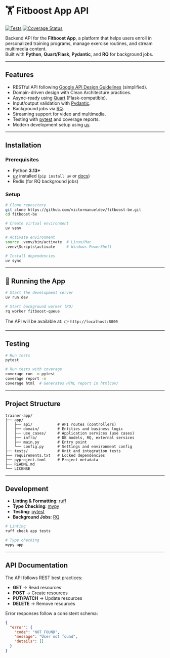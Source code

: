 # 🏋️ Fitboost App API

[![Tests](https://github.com/victormanueldev/fitboost-be/actions/workflows/tests.yml/badge.svg)](https://github.com/victormanueldev/fitboost-be/actions/workflows/tests.yml)
[![Coverage Status](https://coveralls.io/repos/github/victormanueldev/fitboost-be/badge.svg?branch=main)](https://coveralls.io/github/victormanueldev/fitboost-be?branch=main)

Backend API for the **Fitboost App**, a platform that helps users enroll in personalized training programs, manage exercise routines, and stream multimedia content.  
Built with **Python**, **Quart/Flask**, **Pydantic**, and **RQ** for background jobs.  

---

##  Features

- RESTful API following [Google API Design Guidelines](https://cloud.google.com/apis/design) (simplified).
- Domain-driven design with Clean Architecture practices.
- Async-ready using [Quart](https://quart.palletsprojects.com/) (Flask-compatible).
- Input/output validation with [Pydantic](https://docs.pydantic.dev/).
- Background jobs via [RQ](https://python-rq.org/).
- Streaming support for video and multimedia.
- Testing with [pytest](https://docs.pytest.org/) and coverage reports.
- Modern development setup using [uv](https://github.com/astral-sh/uv).

---

## Installation

### Prerequisites
- Python **3.13+**
- [uv](https://github.com/astral-sh/uv) installed (`pip install uv` or [docs](https://docs.astral.sh/uv/getting-started/installation/))
- Redis (for RQ background jobs)

### Setup
```bash
# Clone repository
git clone https://github.com/victormanueldev/fitboost-be.git
cd fitboost-be

# Create virtual environment
uv venv

# Activate environment
source .venv/bin/activate  # Linux/Mac
.venv\Scripts\activate     # Windows PowerShell

# Install dependencies
uv sync
```

---

## 🚀 Running the App

```bash
# Start the development server
uv run dev

# Start background worker (RQ)
rq worker fitboost-queue
```

The API will be available at:
👉 `http://localhost:8000`

---

## Testing

```bash
# Run tests
pytest

# Run tests with coverage
coverage run -m pytest
coverage report -m
coverage html  # Generates HTML report in htmlcov/
```

---

## Project Structure

```
trainer-app/
├── app/
│   ├── api/           # API routes (controllers)
│   ├── domain/        # Entities and business logic
│   ├── use_cases/     # Application services (use cases)
│   ├── infra/         # DB models, RQ, external services
│   ├── main.py        # Entry point
│   └── config.py      # Settings and environment config
├── tests/             # Unit and integration tests
├── requirements.txt   # Locked dependencies
├── pyproject.toml     # Project metadata
├── README.md
└── LICENSE
```

---

## Development

* **Linting & Formatting**: [ruff](https://docs.astral.sh/ruff/)
* **Type Checking**: [mypy](https://mypy-lang.org/)
* **Testing**: [pytest](https://pytest.org/)
* **Background Jobs**: [RQ](https://python-rq.org/)

```bash
# Linting
ruff check app tests

# Type checking
mypy app
```

---

## API Documentation

The API follows REST best practices:

* **GET** → Read resources
* **POST** → Create resources
* **PUT/PATCH** → Update resources
* **DELETE** → Remove resources

Error responses follow a consistent schema:

```json
{
  "error": {
    "code": "NOT_FOUND",
    "message": "User not found",
    "details": []
  }
}
```